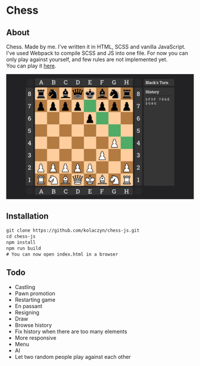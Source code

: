 # Chess

## About

Chess. Made by me. I've written it in HTML, SCSS and vanilla JavaScript. I've used Webpack to compile SCSS and JS into one file.
For now you can only play against yourself, and few rules are not implemented yet.  
You can play it [here](https://kolaczyn.com).

![](presentation.png)

## Installation
```
git clone https://github.com/kolaczyn/chess-js.git
cd chess-js
npm install
npm run build
# You can now open index.html in a browser
```

## Todo
- Castling
- Pawn promotion
- Restarting game
- En passant
- Resigning
- Draw
- Browse history
- Fix history when there are too many elements
- More responsive
- Menu
- AI
- Let two random people play against each other
